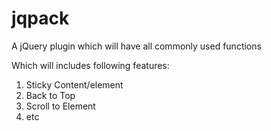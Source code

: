 jqpack
======


A jQuery plugin which will have all commonly used functions

Which will includes following features:

1. Sticky Content/element
2. Back to Top
3. Scroll to Element
4. etc
